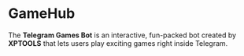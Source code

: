 # GameHub
The **Telegram Games Bot** is an interactive, fun-packed bot created by **XPTOOLS** that lets users play exciting games right inside Telegram.
